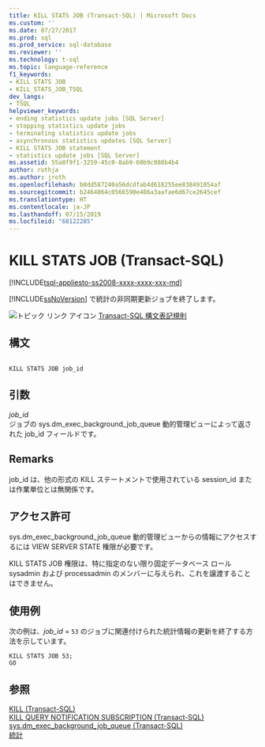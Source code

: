 ```yaml
---
title: KILL STATS JOB (Transact-SQL) | Microsoft Docs
ms.custom: ''
ms.date: 07/27/2017
ms.prod: sql
ms.prod_service: sql-database
ms.reviewer: ''
ms.technology: t-sql
ms.topic: language-reference
f1_keywords:
- KILL STATS JOB
- KILL_STATS_JOB_TSQL
dev_langs:
- TSQL
helpviewer_keywords:
- ending statistics update jobs [SQL Server]
- stopping statistics update jobs
- terminating statistics update jobs
- asynchronous statistics updates [SQL Server]
- KILL STATS JOB statement
- statistics update jobs [SQL Server]
ms.assetid: 55a8f9f1-3259-45c0-8ab9-60b9c088b4b4
author: rothja
ms.author: jroth
ms.openlocfilehash: b0dd587240a56dcdfab4d618255ee838491054af
ms.sourcegitcommit: b2464064c0566590e486a3aafae6d67ce2645cef
ms.translationtype: HT
ms.contentlocale: ja-JP
ms.lasthandoff: 07/15/2019
ms.locfileid: "68122285"
---
```

# <a name="kill-stats-job-transact-sql"></a>KILL STATS JOB (Transact-SQL)
[!INCLUDE[tsql-appliesto-ss2008-xxxx-xxxx-xxx-md](../../includes/tsql-appliesto-ss2008-xxxx-xxxx-xxx-md.md)]

  [!INCLUDE[ssNoVersion](../../includes/ssnoversion-md.md)] で統計の非同期更新ジョブを終了します。  
  
 ![トピック リンク アイコン](../../database-engine/configure-windows/media/topic-link.gif "トピック リンク アイコン") [Transact-SQL 構文表記規則](../../t-sql/language-elements/transact-sql-syntax-conventions-transact-sql.md)  
  
## <a name="syntax"></a>構文  
  
```  
  
KILL STATS JOB job_id   
```  
  
## <a name="arguments"></a>引数  
 *job_id*  
 ジョブの sys.dm_exec_background_job_queue 動的管理ビューによって返された job_id フィールドです。  
  
## <a name="remarks"></a>Remarks  
 job_id は、他の形式の KILL ステートメントで使用されている session_id または作業単位とは無関係です。  
  
## <a name="permissions"></a>アクセス許可  
 sys.dm_exec_background_job_queue 動的管理ビューからの情報にアクセスするには VIEW SERVER STATE 権限が必要です。  
  
 KILL STATS JOB 権限は、特に指定のない限り固定データベース ロール sysadmin および processadmin のメンバーに与えられ、これを譲渡することはできません。  
  
## <a name="examples"></a>使用例  
 次の例は、*job_id* = `53` のジョブに関連付けられた統計情報の更新を終了する方法を示しています。  
  
```  
KILL STATS JOB 53;  
GO  
```  
  
## <a name="see-also"></a>参照  
 [KILL &#40;Transact-SQL&#41;](../../t-sql/language-elements/kill-transact-sql.md)   
 [KILL QUERY NOTIFICATION SUBSCRIPTION &#40;Transact-SQL&#41;](../../t-sql/language-elements/kill-query-notification-subscription-transact-sql.md)   
 [sys.dm_exec_background_job_queue &#40;Transact-SQL&#41;](../../relational-databases/system-dynamic-management-views/sys-dm-exec-background-job-queue-transact-sql.md)   
 [統計](../../relational-databases/statistics/statistics.md)  
  
  
